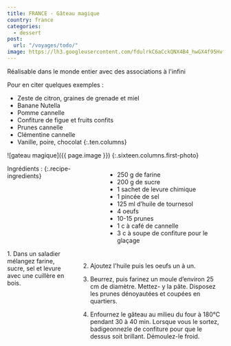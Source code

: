 ```yaml
---
title: FRANCE - Gâteau magique
country: france
categories:
  - dessert
post:
  url: "/voyages/todo/"
image: https://lh3.googleusercontent.com/fdulrkC6aCckQNX4B4_hwGX4f95HvfwWV6lzJsKfMtnRNBBbXTybh4pI5HYoyINqXzNacaScJ7GdvP86OO8Crl9oNoi_5RqOUjrFudB6bU8Aw4hzTOqZtWYvpBCpAHGBo20KaUd2bLLDELtZsaXAxm-1aC_ZxBOlntfn08XEd-8XPbF-_RcBBX7ytOy7Zed1hKyWUiQ0n16-XwxevZb859FoAOm6KYEM9ABxQxTHHOnVFBpcOwi-ogW-PrOMVAgYkbjXtqhEBCmp7Vi9vKIUIl7V865C9yZeRRDGGjWbUrw65NFOK-efDS2YtmfOsr1_C8ONPz7JZssXlP_gn_1-BUPblna2TpXN9GnaI-fP3XvxIY0Ez6O9eUbh8xdSZiJH_olv2hFY1f04B-ftJDMWoMbFImSHUkm7Ii2nsGUmWLFZ95k1y2MQTKJiI-LxQ9z34fYqJNB42eKwdrCtFOAlehnGnZaVxJ9YTTD_w3YgQw5yPaeKAJjAMus0yekb_hJO8sE6zHSgjMT6lotMRSxkiP96aigOzUET-kkgy86BONfiAN0uJ70_O-DHL_DTM7C2ARJcxqnL0adkaIE7csToXl3FTeDRXkq2zXtfLR_z9wVtS69xqdBXcgztC0LspeLHcO-waRltm-mBYk8zZEOjASdU3xP_TQ64llo72IP7LiY_73Krga7lb4wCwADpQgMTQTYMoG1pB-95I5o2aPdTn9EQRnReB5n53gfEEGhAFvz_5-Tg=w900
---
```


Réalisable dans le monde entier avec des associations à l'infini
<!--fin extrait-->

Pour en citer quelques exemples :
- Zeste de citron, graines de grenade et miel
- Banane Nutella
- Pomme cannelle
- Confiture de figue et fruits confits
- Prunes cannelle
- Clémentine cannelle
- Vanille, poire, chocolat
{:.ten.columns}

![gateau magique]({{ page.image }})
{:.sixteen.columns.first-photo}

<div class="four columns" markdown="1">
Ingrédients :
{:.recipe-ingredients}

- 250 g de farine
- 200 g de sucre
- 1 sachet de levure chimique
- 1 pincée de sel
- 125 ml d’huile de tournesol
- 4 oeufs
- 10-15 prunes
- 1 c à café de cannelle
- 3 c à soupe de confiture pour le glaçage
</div>

<div class="ten columns" markdown="1">
1. Dans un saladier mélangez farine, sucre, sel et levure avec une cuillère en bois.

2. Ajoutez l'huile puis les oeufs un à un.

3. Beurrez, puis farinez un moule d’environ 25 cm de diamètre. Mettez- y la pâte. Disposez les prunes dénoyautées et coupées en quartiers.

4. Enfournez le gâteau au milieu du four à 180°C pendant 30 à 40 min. Lorsque vous le sortez, badigeonnezle de confiture pour que le dessus soit brillant. Démoulez-le froid.
</div>
